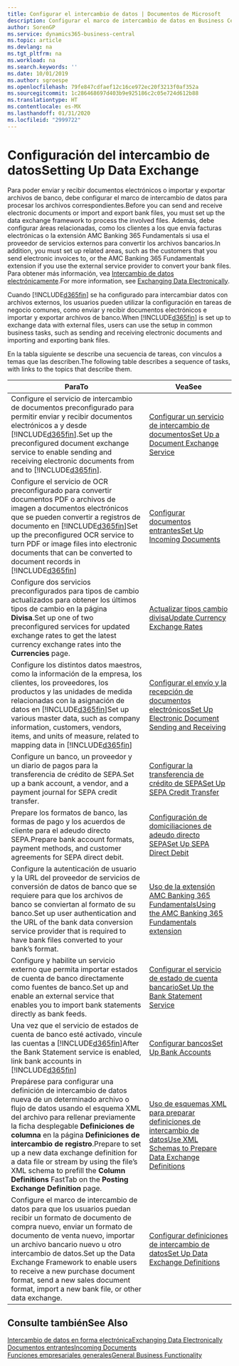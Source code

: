 ```yaml
---
title: Configurar el intercambio de datos | Documentos de Microsoft
description: Configurar el marco de intercambio de datos en Business Central.
author: SorenGP
ms.service: dynamics365-business-central
ms.topic: article
ms.devlang: na
ms.tgt_pltfrm: na
ms.workload: na
ms.search.keywords: ''
ms.date: 10/01/2019
ms.author: sgroespe
ms.openlocfilehash: 79fe847cdfaef12c16ce972ec20f3213f0af352a
ms.sourcegitcommit: 1c286468697d403b9e925186c2c05e724d612b88
ms.translationtype: HT
ms.contentlocale: es-MX
ms.lasthandoff: 01/31/2020
ms.locfileid: "2999722"
---
```

# <a name="setting-up-data-exchange"></a><span data-ttu-id="651d7-103">Configuración del intercambio de datos</span><span class="sxs-lookup"><span data-stu-id="651d7-103">Setting Up Data Exchange</span></span>
<span data-ttu-id="651d7-104">Para poder enviar y recibir documentos electrónicos o importar y exportar archivos de banco, debe configurar el marco de intercambio de datos para procesar los archivos correspondientes.</span><span class="sxs-lookup"><span data-stu-id="651d7-104">Before you can send and receive electronic documents or import and export bank files, you must set up the data exchange framework to process the involved files.</span></span> <span data-ttu-id="651d7-105">Además, debe configurar áreas relacionadas, como los clientes a los que envía facturas electrónicas o la extensión AMC Banking 365 Fundamentals si usa el proveedor de servicios externos para convertir los archivos bancarios.</span><span class="sxs-lookup"><span data-stu-id="651d7-105">In addition, you must set up related areas, such as the customers that you send electronic invoices to, or the AMC Banking 365 Fundamentals extension if you use the external service provider to convert your bank files.</span></span> <span data-ttu-id="651d7-106">Para obtener más información, vea [Intercambio de datos electrónicamente](across-data-exchange.md).</span><span class="sxs-lookup"><span data-stu-id="651d7-106">For more information, see [Exchanging Data Electronically](across-data-exchange.md).</span></span>  

 <span data-ttu-id="651d7-107">Cuando [!INCLUDE[d365fin](includes/d365fin_md.md)] se ha configurado para intercambiar datos con archivos externos, los usuarios pueden utilizar la configuración en tareas de negocio comunes, como enviar y recibir documentos electrónicos e importar y exportar archivos de banco.</span><span class="sxs-lookup"><span data-stu-id="651d7-107">When [!INCLUDE[d365fin](includes/d365fin_md.md)] is set up to exchange data with external files, users can use the setup in common business tasks, such as sending and receiving electronic documents and importing and exporting bank files.</span></span>  

 <span data-ttu-id="651d7-108">En la tabla siguiente se describe una secuencia de tareas, con vínculos a temas que las describen.</span><span class="sxs-lookup"><span data-stu-id="651d7-108">The following table describes a sequence of tasks, with links to the topics that describe them.</span></span>  

|<span data-ttu-id="651d7-109">**Para**</span><span class="sxs-lookup"><span data-stu-id="651d7-109">**To**</span></span>|<span data-ttu-id="651d7-110">**Vea**</span><span class="sxs-lookup"><span data-stu-id="651d7-110">**See**</span></span>|  
|------------|-------------|  
|<span data-ttu-id="651d7-111">Configure el servicio de intercambio de documentos preconfigurado para permitir enviar y recibir documentos electrónicos a y desde [!INCLUDE[d365fin](includes/d365fin_md.md)].</span><span class="sxs-lookup"><span data-stu-id="651d7-111">Set up the preconfigured document exchange service to enable sending and receiving electronic documents from and to [!INCLUDE[d365fin](includes/d365fin_md.md)].</span></span>|[<span data-ttu-id="651d7-112">Configurar un servicio de intercambio de documentos</span><span class="sxs-lookup"><span data-stu-id="651d7-112">Set Up a Document Exchange Service</span></span>](across-how-to-set-up-a-document-exchange-service.md)|  
|<span data-ttu-id="651d7-113">Configure el servicio de OCR preconfigurado para convertir documentos PDF o archivos de imagen a documentos electrónicos que se pueden convertir a registros de documento en [!INCLUDE[d365fin](includes/d365fin_md.md)]</span><span class="sxs-lookup"><span data-stu-id="651d7-113">Set up the preconfigured OCR service to turn PDF or image files into electronic documents that can be converted to document records in [!INCLUDE[d365fin](includes/d365fin_md.md)]</span></span>|[<span data-ttu-id="651d7-114">Configurar documentos entrantes</span><span class="sxs-lookup"><span data-stu-id="651d7-114">Set Up Incoming Documents</span></span>](across-how-setup-income-documents.md)|  
|<span data-ttu-id="651d7-115">Configure dos servicios preconfigurados para tipos de cambio actualizados para obtener los últimos tipos de cambio en la página **Divisa**.</span><span class="sxs-lookup"><span data-stu-id="651d7-115">Set up one of two preconfigured services for updated exchange rates to get the latest currency exchange rates into the **Currencies** page.</span></span>|[<span data-ttu-id="651d7-116">Actualizar tipos cambio divisa</span><span class="sxs-lookup"><span data-stu-id="651d7-116">Update Currency Exchange Rates</span></span>](finance-how-update-currencies.md)|  
|<span data-ttu-id="651d7-117">Configure los distintos datos maestros, como la información de la empresa, los clientes, los proveedores, los productos y las unidades de medida relacionadas con la asignación de datos en [!INCLUDE[d365fin](includes/d365fin_md.md)]</span><span class="sxs-lookup"><span data-stu-id="651d7-117">Set up various master data, such as company information, customers, vendors, items, and units of measure, related to mapping data in [!INCLUDE[d365fin](includes/d365fin_md.md)]</span></span>|[<span data-ttu-id="651d7-118">Configurar el envío y la recepción de documentos electrónicos</span><span class="sxs-lookup"><span data-stu-id="651d7-118">Set Up Electronic Document Sending and Receiving</span></span>](across-how-to-set-up-electronic-document-sending-and-receiving.md)|  
|<span data-ttu-id="651d7-119">Configure un banco, un proveedor y un diario de pagos para la transferencia de crédito de SEPA.</span><span class="sxs-lookup"><span data-stu-id="651d7-119">Set up a bank account, a vendor, and a payment journal for SEPA credit transfer.</span></span>|[<span data-ttu-id="651d7-120">Configurar la transferencia de crédito de SEPA</span><span class="sxs-lookup"><span data-stu-id="651d7-120">Set Up SEPA Credit Transfer</span></span>](finance-how-to-set-up-sepa-credit-transfer.md)|  
|<span data-ttu-id="651d7-121">Prepare los formatos de banco, las formas de pago y los acuerdos de cliente para el adeudo directo SEPA.</span><span class="sxs-lookup"><span data-stu-id="651d7-121">Prepare bank account formats, payment methods, and customer agreements for SEPA direct debit.</span></span>|[<span data-ttu-id="651d7-122">Configuración de domiciliaciones de adeudo directo SEPA</span><span class="sxs-lookup"><span data-stu-id="651d7-122">Set Up SEPA Direct Debit</span></span>](finance-how-to-set-up-sepa-direct-debit.md)|  
|<span data-ttu-id="651d7-123">Configure la autenticación de usuario y la URL del proveedor de servicios de conversión de datos de banco que se requiere para que los archivos de banco se conviertan al formato de su banco.</span><span class="sxs-lookup"><span data-stu-id="651d7-123">Set up user authentication and the URL of the bank data conversion service provider that is required to have bank files converted to your bank’s format.</span></span>|[<span data-ttu-id="651d7-124">Uso de la extensión AMC Banking 365 Fundamentals</span><span class="sxs-lookup"><span data-stu-id="651d7-124">Using the AMC Banking 365 Fundamentals extension</span></span>](ui-extensions-amc-banking.md)|  
|<span data-ttu-id="651d7-125">Configure y habilite un servicio externo que permita importar estados de cuenta de banco directamente como fuentes de banco.</span><span class="sxs-lookup"><span data-stu-id="651d7-125">Set up and enable an external service that enables you to import bank statements directly as bank feeds.</span></span>|[<span data-ttu-id="651d7-126">Configurar el servicio de estado de cuenta bancario</span><span class="sxs-lookup"><span data-stu-id="651d7-126">Set Up the Bank Statement Service</span></span>](bank-how-setup-bank-statement-service.md)|  
|<span data-ttu-id="651d7-127">Una vez que el servicio de estados de cuenta de banco esté activado, vincule las cuentas a [!INCLUDE[d365fin](includes/d365fin_md.md)]</span><span class="sxs-lookup"><span data-stu-id="651d7-127">After the Bank Statement service is enabled, link bank accounts in [!INCLUDE[d365fin](includes/d365fin_md.md)]</span></span>|[<span data-ttu-id="651d7-128">Configurar bancos</span><span class="sxs-lookup"><span data-stu-id="651d7-128">Set Up Bank Accounts</span></span>](bank-how-setup-bank-accounts.md)|  
|<span data-ttu-id="651d7-129">Prepárese para configurar una definición de intercambio de datos nueva de un determinado archivo o flujo de datos usando el esquema XML del archivo para rellenar previamente la ficha desplegable **Definiciones de columna** en la página **Definiciones de intercambio de registro**.</span><span class="sxs-lookup"><span data-stu-id="651d7-129">Prepare to set up a new data exchange definition for a data file or stream by using the file’s XML schema to prefill the **Column Definitions** FastTab on the **Posting Exchange Definition** page.</span></span>|[<span data-ttu-id="651d7-130">Uso de esquemas XML para preparar definiciones de intercambio de datos</span><span class="sxs-lookup"><span data-stu-id="651d7-130">Use XML Schemas to Prepare Data Exchange Definitions</span></span>](across-how-to-use-xml-schemas-to-prepare-data-exchange-definitions.md)|  
|<span data-ttu-id="651d7-131">Configure el marco de intercambio de datos para que los usuarios puedan recibir un formato de documento de compra nuevo, enviar un formato de documento de venta nuevo, importar un archivo bancario nuevo u otro intercambio de datos.</span><span class="sxs-lookup"><span data-stu-id="651d7-131">Set up the Data Exchange Framework to enable users to receive a new purchase document format, send a new sales document format, import a new bank file, or other data exchange.</span></span>|[<span data-ttu-id="651d7-132">Configurar definiciones de intercambio de datos</span><span class="sxs-lookup"><span data-stu-id="651d7-132">Set Up Data Exchange Definitions</span></span>](across-how-to-set-up-data-exchange-definitions.md)|  

## <a name="see-also"></a><span data-ttu-id="651d7-133">Consulte también</span><span class="sxs-lookup"><span data-stu-id="651d7-133">See Also</span></span>  
[<span data-ttu-id="651d7-134">Intercambio de datos en forma electrónica</span><span class="sxs-lookup"><span data-stu-id="651d7-134">Exchanging Data Electronically</span></span>](across-data-exchange.md)  
[<span data-ttu-id="651d7-135">Documentos entrantes</span><span class="sxs-lookup"><span data-stu-id="651d7-135">Incoming Documents</span></span>](across-income-documents.md)  
[<span data-ttu-id="651d7-136">Funciones empresariales generales</span><span class="sxs-lookup"><span data-stu-id="651d7-136">General Business Functionality</span></span>](ui-across-business-areas.md)  
